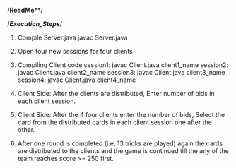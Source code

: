 /************ReadMe**************/

/***Execution_Steps***/

1. Compile Server.java
        javac Server.java
2. Open four new sessions for four clients

3. Compiling Client code
        session1: javac Client.java client1_name
        session2: javac Client.java client2_name
        session3: javac Client.java client3_name
        session4: javac Client.java client4_name

4. Client Side: After the clients are distributed, Enter number of bids in each client session.

5. Client Side: After the 4 four clients enter the number of bids, Select the card from the distributed cards in each client session one after the other.

6. After one round is completed (i.e, 13 tricks are played) again the cards are distributed to the clients and the game is continued till the any of the team reaches score >= 250 first.
